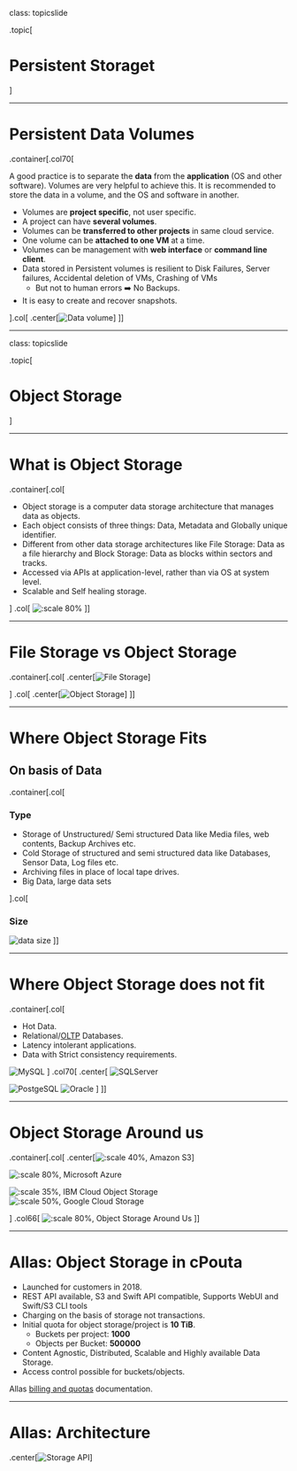 class: topicslide

.topic[

# Persistent Storaget

]

---

# Persistent Data Volumes

.container[.col70[

A good practice is to separate the **data** from the **application** (OS and other software). Volumes are very helpful to achieve this. It is recommended to store the data in a volume, and the OS and software in another.

* Volumes are **project specific**, not user specific.
* A project can have **several volumes**.
* Volumes can be **transferred to other projects** in same cloud service.
* One volume can be **attached to one VM** at a time.
* Volumes can be management with **web interface** or **command line client**.
* Data stored in Persistent volumes is resilient to Disk Failures, Server failures, Accidental deletion of VMs, Crashing of VMs
  * But not to human errors ➡️ No Backups.
* It is easy to create and recover snapshots.

].col[
.center[![Data volume](img/dataVolume.drawio.svg)]
]]

---
class: topicslide

.topic[

# Object Storage

]

---

# What is Object Storage

.container[.col[

* Object storage is a computer data storage architecture that manages data as objects.
* Each object consists of three things: Data, Metadata and Globally unique identifier.
* Different from other data storage architectures like File Storage: Data as a file hierarchy and Block Storage: Data as blocks within sectors and tracks.
* Accessed via APIs at application-level, rather than via OS at system level.
* Scalable and Self healing storage.

]
.col[
![:scale 80%](img/objectStorage1.drawio.svg)
]]

---

# File Storage vs Object Storage

.container[.col[
.center[![File Storage](img/fileStorage.drawio.svg)]

]
.col[
.center[![Object Storage](img/objectStorage.drawio.svg)]
]]

---

# Where Object Storage Fits

## On basis of Data

.container[.col[

### Type

* Storage of Unstructured/ Semi structured Data like Media files, web contents, Backup Archives etc.
* Cold Storage of structured and semi structured data like Databases, Sensor Data, Log files etc.
* Archiving files in place of local tape drives.
* Big Data, large data sets

].col[

### Size

![data size](img/dataSize.drawio.png)
]]

---

# Where Object Storage does not fit

.container[.col[

* Hot Data.
* Relational/[OLTP](https://en.wikipedia.org/wiki/Online_transaction_processing) Databases.
* Latency intolerant applications.
* Data with Strict consistency requirements.

![MySQL](img/mySQL.png)
]
.col70[
.center[
![SQLServer](img/sqlServer.png)

![PostgeSQL](img/postgresql.png)
![Oracle](img/oracle.png)
]
]]

---

# Object Storage Around us

.container[.col[
.center[![:scale 40%, Amazon S3](img/amazonS3.png)]

![:scale 80%, Microsoft Azure](img/microsoftAzure.png)

![:scale 35%, IBM Cloud Object Storage](img/ibmCloudObjectStorage.png)
![:scale 50%, Google Cloud Storage](img/googleCloudStorage.png)

]
.col66[
  ![:scale 80%, Object Storage Around Us](img/objectStorageAround.png)
]]

---

# Allas: Object Storage in cPouta

* Launched for customers in 2018.
* REST API available, S3 and Swift API compatible, Supports WebUI and Swift/S3 CLI tools
* Charging on the basis of storage not transactions.
* Initial quota for object storage/project is **10 TiB**.
  * Buckets per project: **1000**
  * Objects per Bucket: **500000**
* Content Agnostic, Distributed, Scalable and Highly available Data Storage.
* Access control possible for buckets/objects.

Allas [billing and quotas](https://docs.csc.fi/data/Allas/introduction/#billing-and-quotas) documentation.

---

# Allas: Architecture

.center[![Storage API](img/storageAPI.drawio.svg)]


